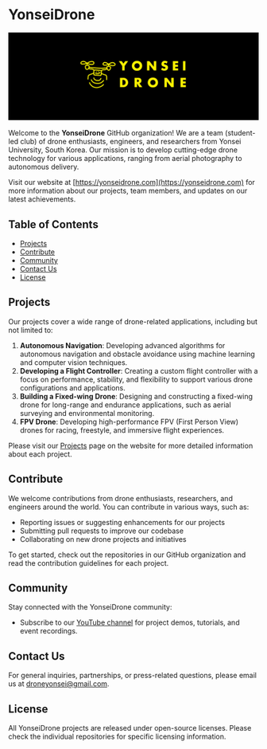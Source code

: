 # YonseiDrone

![YonseiDrone Logo](https://github.com/YonseiDrone/.github/blob/main/assets/banner.png)

Welcome to the **YonseiDrone** GitHub organization! We are a team (student-led club) of drone enthusiasts, engineers, and researchers from Yonsei University, South Korea. Our mission is to develop cutting-edge drone technology for various applications, ranging from aerial photography to autonomous delivery.

Visit our website at [https://yonseidrone.com](https://yonseidrone.com) for more information about our projects, team members, and updates on our latest achievements.

## Table of Contents

- [Projects](#projects)
- [Contribute](#contribute)
- [Community](#community)
- [Contact Us](#contact-us)
- [License](#license)

## Projects

Our projects cover a wide range of drone-related applications, including but not limited to:

1. **Autonomous Navigation**: Developing advanced algorithms for autonomous navigation and obstacle avoidance using machine learning and computer vision techniques.
2. **Developing a Flight Controller**: Creating a custom flight controller with a focus on performance, stability, and flexibility to support various drone configurations and applications.
3. **Building a Fixed-wing Drone**: Designing and constructing a fixed-wing drone for long-range and endurance applications, such as aerial surveying and environmental monitoring.
4. **FPV Drone**: Developing high-performance FPV (First Person View) drones for racing, freestyle, and immersive flight experiences.

Please visit our [Projects](https://yonseidrone.com/3-3d8c1f32f2b1464daf810a2e5aec256f) page on the website for more detailed information about each project.

## Contribute

We welcome contributions from drone enthusiasts, researchers, and engineers around the world. You can contribute in various ways, such as:

- Reporting issues or suggesting enhancements for our projects
- Submitting pull requests to improve our codebase
- Collaborating on new drone projects and initiatives

To get started, check out the repositories in our GitHub organization and read the contribution guidelines for each project.

## Community

Stay connected with the YonseiDrone community:

<!-- - Join our [Slack](https://yonseidrone.slack.com) workspace for discussions, updates, and collaboration opportunities.
- Follow us on [Twitter](https://twitter.com/yonseidrone) for the latest news and announcements. -->
- Subscribe to our [YouTube channel](https://www.youtube.com/@yonseidrone) for project demos, tutorials, and event recordings.

## Contact Us

For general inquiries, partnerships, or press-related questions, please email us at droneyonsei@gmail.com.

## License

All YonseiDrone projects are released under open-source licenses. Please check the individual repositories for specific licensing information.
